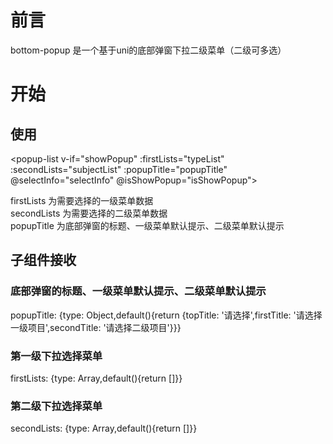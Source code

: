 # 前言
bottom-popup 是一个基于uni的底部弹窗下拉二级菜单（二级可多选）
# 开始
## 使用
<popup-list v-if="showPopup" :firstLists="typeList" :secondLists="subjectList" :popupTitle="popupTitle" @selectInfo="selectInfo" @isShowPopup="isShowPopup"></popup-list>

firstLists 为需要选择的一级菜单数据                                            
secondLists 为需要选择的二级菜单数据                                                                                              
popupTitle 为底部弹窗的标题、一级菜单默认提示、二级菜单默认提示                                                

## 子组件接收
### 底部弹窗的标题、一级菜单默认提示、二级菜单默认提示                                                                                     
popupTitle: {type: Object,default(){return {topTitle: '请选择',firstTitle: '请选择一级项目',secondTitle: '请选择二级项目'}}}                                         
### 第一级下拉选择菜单                                                                                                                
firstLists: {type: Array,default(){return []}}                                                                                        
                                                                                                      
### 第二级下拉选择菜单                                                                                                
secondLists: {type: Array,default(){return []}}                                                                                                                 


